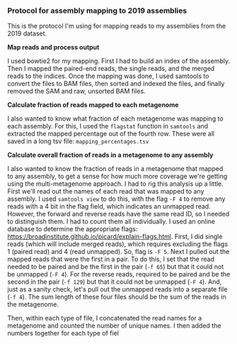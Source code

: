 ### Protocol for assembly mapping to 2019 assemblies

This is the protocol I'm using for mapping reads to my assemblies from the 2019 dataset.

**Map reads and process output**

I used bowtie2 for my mapping.
First I had to build an index of the assembly.
Then I mapped the paired-end reads, the single reads, and the merged reads to the indices.
Once the mapping was done, I used samtools to convert the files to BAM files, then sorted and indexed the files, and finally removed the SAM and raw, unsorted BAM files.


**Calculate fraction of reads mapped to each metagenome**

I also wanted to know what fraction of each metagenome was mapping to each assembly.
For this, I used the `flagstat` function in `samtools` and extracted the mapped percentage out of the fourth row.
These were all saved in a long tsv file: `mapping_percentages.tsv`


**Calculate overall fraction of reads in a metagenome to any assembly**

I also wanted to know the fraction of reads in a metagenome that mapped to any assembly, to get a sense for how much more coverage we're getting using the multi-metagenome approach.
I had to rig this analysis up a little.
First we'll read out the names of each read that was mapped to any assembly.
I used `samtools view` to do this, with the flag `-F 4` to remove any reads with a 4 bit in the flag field, which indicates an unmapped read.
However, the forward and reverse reads have the same read ID, so I needed to distinguish them.
I had to count them all individually.
I used an online database to determine the appropriate flags: https://broadinstitute.github.io/picard/explain-flags.html.
First, I did single reads (which will include merged reads), which requires excluding the flags 1 (paired read) and 4 (read unmapped).
So, flag is `-F 5`.
Next I pulled out the mapped reads that were the first in a pair.
To do this, I set that the read needed to be paired and be the first in the pair (`-f 65`) but that it could not be unmapped (`-F 4`).
For the reverse reads, required to be paired and be the second in the pair (`-f 129`) but that it could not be unmapped (`-F 4`).
And, just as a sanity check, let's pull out the unmapped reads into a separate file (`-f 4`).
The sum length of these four files should be the sum of the reads in the metagenome.

Then, within each type of file, I concatenated the read names for a metagenome and counted the number of unique names.
I then added the numbers together for each type of fiel
